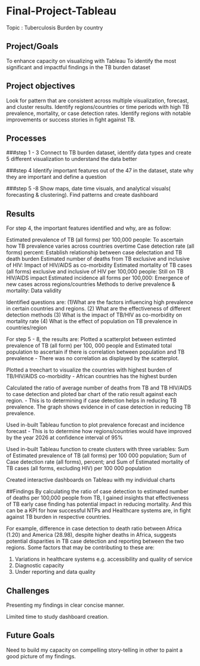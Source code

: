 # Final-Project-Tableau
Topic : Tuberculosis Burden by country

## Project/Goals

To enhance capacity on visualizing with Tableau
To identify the most significant and impactful findings in the TB burden dataset

## Project objectives
Look for pattern that are consistent across multiple visualization, forecast, and cluster results.
Identify regions/countries or time periods with high TB prevalence, mortality, or case detection rates.
Identify regions with notable improvements or success stories in fight against TB.



## Processes
###step 1 - 3
Connect to TB burden dataset, identify data types and create 5 different visualization to understand the data better

###step 4
Identify important features out of the 47 in the dataset, state why they are important and  define a question

###step 5 -8
Show maps, date time visuals, and analytical visuals( forecasting & clustering). Find patterns and create dashboard




## Results

For step 4, the important features identified  and why,  are as follow:

Estimated prevalence of TB (all forms) per 100,000 people: To ascertain how TB prevalence varies across countries overtime
Case detection rate (all forms) percent: Establish relationship between case delectation and TB death burden
Estimated number of deaths from TB exclusive and inclusive of HIV: Impact of HIV/AIDS as co-morbidity
Estimated mortality of TB cases (all forms) exclusive and inclusive of HIV per 100,000 people: Still on TB HIV/AIDS impact
Estimated incidence all forms per 100,000: Emergence of new cases across regions/countries
Methods to derive prevalence & mortality: Data validity

Identified questions are: (1)What are the factors influencing high prevalence in certain countries and regions.
(2) What are the effectiveness of different detection methods
(3) What is the impact of TB/HIV as co-morbidity on mortality rate
(4) What is the effect of population on TB prevalence in countries/region

For step 5 - 8, the results  are:
Plotted a scatterplot between estimted prevalence of TB (all form) per 100, 000 people and Estimated total population to ascertain if there is correlation between population and TB prevalence - There was no correlation as displayed by the scatterplot.

Plotted a treechart to visualize the countries with highest burden of TB/HIV/AIDS co-morbidity - African countries has the highest burden

Calculated the ratio of average number of deaths from TB and TB HIV/AIDS to case detection and ploted bar chart of the ratio result against each region. - This is to determining if case detection helps in reducing TB prevalence. The graph shows evidence in of case detection in reducing TB prevalence.

Used in-built Tableau function to plot prevalence forecast and incidence forecast - This is to determine how regions/countries would have improved by the year 2026 at confidence interval of 95%

Used in-built Tableau function to create clusters with three variables: Sum of Estimated prevalence of TB (all forms) per 100 000 population; Sum of Case detection rate (all forms), percent; and Sum of Estimated mortality of TB cases (all forms, excluding HIV) per 100 000 population

Created interactive dashboards on Tableau with my individual charts

##Findings
By calculating the ratio of case detection to estimated number of deaths per 100,000 people from TB, I gained insights that effectiveness of TB early case finding has potential impact in reducing mortality. And this can be a KPI for how successful NTPs and Healthcare systems are, in fight against TB burden in respective countries.


For example, difference in case detection to death ratio between Africa (1.20) and America (28.98), despite higher deaths in Africa, suggests potential disparities in TB case detection and reporting between the two regions. Some factors that may be contributing to these are:
1) Variations in healthcare systems e.g. accessibility and quality of service
2) Diagnostic capacity
3) Under reporting and data quality



## Challenges 
Presenting my findings in clear concise manner.

Limited time to study dashboard creation.


## Future Goals
Need to build my capacity on compelling story-telling in other to paint a good picture of my findings.

